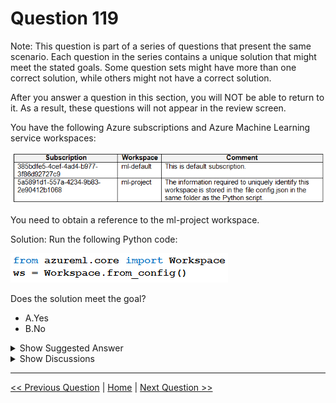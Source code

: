 # Question 119

Note: This question is part of a series of questions that present the same scenario. Each question in the series contains a unique solution that might meet the stated goals. Some question sets might have more than one correct solution, while others might not have a correct solution.

After you answer a question in this section, you will NOT be able to return to it. As a result, these questions will not appear in the review screen.

You have the following Azure subscriptions and Azure Machine Learning service workspaces:

![Question Image](../images/q119_q_image394.png)

You need to obtain a reference to the ml-project workspace.

Solution: Run the following Python code:

![Question Image](../images/q119_q_image395.png)

Does the solution meet the goal?

- A.Yes
- B.No

<details>
  <summary>Show Suggested Answer</summary>

<strong>A</strong><br>

</details>

<details>
  <summary>Show Discussions</summary>

<blockquote><p><strong>PI_Team</strong> <code>(Tue 25 Jul 2023 10:29)</code> - <em>Upvotes: 10</em></p><p>The code snippet will only work if the config.json file is present in the current working directory. If the file is not present, the code will throw an exception.

To obtain a reference to the ml-project workspace, we can use the following code:

from azureml.core import Workspace

subscription_id = &quot;5a5891d1-557a-4234-9b83-2e90412b1068&quot;
resource_group = &quot;my-resource-group&quot;
workspace_name = &quot;ml-project&quot;

ws = Workspace(subscription_id, resource_group, workspace_name)

SaM</p></blockquote>

<blockquote><p><strong>deyoz</strong> <code>(Wed 28 Feb 2024 05:55)</code> - <em>Upvotes: 1</em></p><p>it should be Workspace.get()</p></blockquote>
<blockquote><p><strong>LadyCasilda</strong> <code>(Fri 18 Aug 2023 18:50)</code> - <em>Upvotes: 6</em></p><p>On exam 18 August 2023</p></blockquote>
<blockquote><p><strong>ManuelHenriques</strong> <code>(Mon 16 Dec 2024 15:36)</code> - <em>Upvotes: 1</em></p><p>A as the file is in the root folder</p></blockquote>
<blockquote><p><strong>jl420</strong> <code>(Wed 06 Nov 2024 18:17)</code> - <em>Upvotes: 2</em></p><p>yes. this is the purpose of from_config()</p></blockquote>
<blockquote><p><strong>FactCheckr4</strong> <code>(Thu 15 Aug 2024 13:34)</code> - <em>Upvotes: 2</em></p><p>The Workspace.from_config() method is used to load the workspace configuration from the config.json file, which contains all necessary information to connect to the Azure Machine Learning workspace. This file is typically located in the same directory as your Python script.

According to the details in the table, the ml-project workspace information is stored in the config.json file. Using Workspace.from_config() will correctly load the ml-project workspace based on this configuration file.

Therefore, the correct answer is:
A. Yes</p></blockquote>

<blockquote><p><strong>welcomeYM</strong> <code>(Tue 07 May 2024 10:12)</code> - <em>Upvotes: 2</em></p><p>A is the answer.</p></blockquote>
<blockquote><p><strong>kzmain</strong> <code>(Mon 29 Apr 2024 15:37)</code> - <em>Upvotes: 2</em></p><p>A
To load the workspace from the configuration file, use the from_config method.
https://learn.microsoft.com/en-us/python/api/azureml-core/azureml.core.workspace.workspace?view=azure-ml-py#:~:text=ws%20%3D%20Workspace.from_config()%0A%20%20%20ws.get_details()</p></blockquote>
<blockquote><p><strong>Matt2000</strong> <code>(Fri 09 Feb 2024 14:47)</code> - <em>Upvotes: 1</em></p><p>Yes. Reference: https://learn.microsoft.com/en-us/python/api/azureml-core/azureml.core.workspace.workspace?view=azure-ml-py#azureml-core-workspace-workspace-from-config</p></blockquote>
<blockquote><p><strong>dporwal</strong> <code>(Tue 19 Dec 2023 19:29)</code> - <em>Upvotes: 1</em></p><p>correct answer is b</p></blockquote>
<blockquote><p><strong>NullVoider_0</strong> <code>(Wed 13 Dec 2023 12:58)</code> - <em>Upvotes: 1</em></p><p>With the given code you can only get the workspace configuration to get the reference to the workspace a lot more context is required so the actual given answer is correct not the most voted one.</p></blockquote>
<blockquote><p><strong>InversaRadice</strong> <code>(Sat 02 Dec 2023 14:08)</code> - <em>Upvotes: 2</em></p><p>As ml-project is stored in config.json the script will succeed, so the answer is YES</p></blockquote>
<blockquote><p><strong>phydev</strong> <code>(Thu 20 Jul 2023 13:26)</code> - <em>Upvotes: 4</em></p><p>On exam 20 July 2023.</p></blockquote>
<blockquote><p><strong>Ahmed_Gehad</strong> <code>(Sun 23 Jul 2023 17:02)</code> - <em>Upvotes: 2</em></p><p>How? This is V1 or the previous version., not the latest one</p></blockquote>
<blockquote><p><strong>Norasit</strong> <code>(Sat 24 Jun 2023 16:00)</code> - <em>Upvotes: 3</em></p><p>If the &#x27;config.json&#x27; file is in the same directory as your python script, and you don&#x27;t pass any input parameters to the &#x27;from_config()&#x27; method, it will automatically pick up the configuration from the &#x27;config.json&#x27; file in the current directory.</p></blockquote>
<blockquote><p><strong>BrahderLau</strong> <code>(Fri 02 Jun 2023 02:52)</code> - <em>Upvotes: 4</em></p><p>To load the workspace from the configuration file, use the from_config method.

ws = Workspace.from_config()
ws.get_details()

The method provides a simple way to reuse the same workspace across multiple Python notebooks or projects. Users can save the workspace Azure Resource Manager (ARM) properties using the write_config method, and use this method to load the same workspace in different Python notebooks or projects without retyping the workspace ARM properties.

Reference: https://learn.microsoft.com/en-us/python/api/azureml-core/azureml.core.workspace.workspace?view=azure-ml-py#remarks</p></blockquote>

<blockquote><p><strong>rishi_ram</strong> <code>(Sun 28 May 2023 09:04)</code> - <em>Upvotes: 2</em></p><p>The code ws = Workspace.from_config() will attempt to load the workspace configuration from the config.json file in the current directory. However, it does not specify the specific workspace name &quot;ml-project&quot; mentioned in the question.
from azureml.core import Workspace
ws = Workspace.from_config(path=&#x27;./config.json&#x27;, name=&#x27;ml-project&#x27;)</p></blockquote>
<blockquote><p><strong>chaymat</strong> <code>(Sun 16 Apr 2023 00:07)</code> - <em>Upvotes: 2</em></p><p>I think the answer is A</p></blockquote>
<blockquote><p><strong>bibinmj</strong> <code>(Sat 15 Apr 2023 23:15)</code> - <em>Upvotes: 1</em></p><p>Ans: B
The config file should be inside `.azureml` folder, not the root of python script. https://azure.github.io/azureml-cheatsheets/docs/cheatsheets/python/v1/workspace/#helpful-methods</p></blockquote>

</details>

---

[<< Previous Question](question_118.md) | [Home](../index.md) | [Next Question >>](question_120.md)
